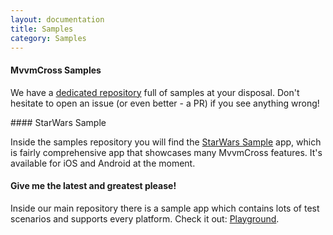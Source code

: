 ```yaml
---
layout: documentation
title: Samples
category: Samples
---
```


#### MvvmCross Samples 

We have a [dedicated repository](https://github.com/MvvmCross/MvvmCross-Samples) full of samples at your disposal. Don't hesitate to open an issue (or even better - a PR)  if you see anything wrong!

#### StarWars Sample

Inside the samples repository you will find the [StarWars Sample](https://github.com/MvvmCross/MvvmCross-Samples/tree/master/StarWarsSample) app, which is fairly comprehensive app that showcases many MvvmCross features. It's available for iOS and Android at the moment.

#### Give me the latest and greatest please!

Inside our main repository there is a sample app which contains lots of test scenarios and supports every platform. Check it out: [Playground](https://github.com/MvvmCross/MvvmCross/tree/develop/Projects/Playground).